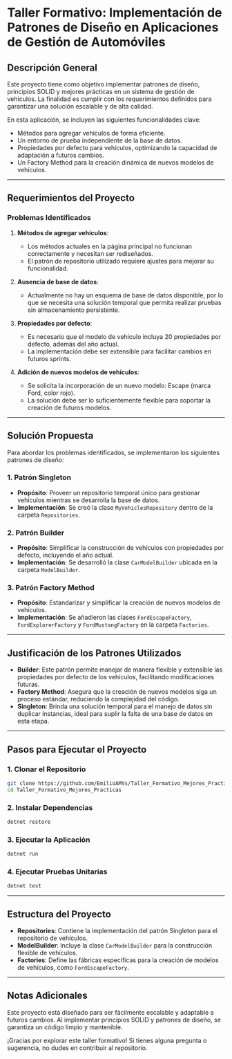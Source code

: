 # Taller Formativo: Implementación de Patrones de Diseño en Aplicaciones de Gestión de Automóviles

## Descripción General
Este proyecto tiene como objetivo implementar patrones de diseño, principios SOLID y mejores prácticas en un sistema de gestión de vehículos. La finalidad es cumplir con los requerimientos definidos para garantizar una solución escalable y de alta calidad.

En esta aplicación, se incluyen las siguientes funcionalidades clave:

- Métodos para agregar vehículos de forma eficiente.
- Un entorno de prueba independiente de la base de datos.
- Propiedades por defecto para vehículos, optimizando la capacidad de adaptación a futuros cambios.
- Un Factory Method para la creación dinámica de nuevos modelos de vehículos.

---

## Requerimientos del Proyecto

### Problemas Identificados
1. **Métodos de agregar vehículos**:
   - Los métodos actuales en la página principal no funcionan correctamente y necesitan ser rediseñados.
   - El patrón de repositorio utilizado requiere ajustes para mejorar su funcionalidad.

2. **Ausencia de base de datos**:
   - Actualmente no hay un esquema de base de datos disponible, por lo que se necesita una solución temporal que permita realizar pruebas sin almacenamiento persistente.

3. **Propiedades por defecto**:
   - Es necesario que el modelo de vehículo incluya 20 propiedades por defecto, además del año actual.
   - La implementación debe ser extensible para facilitar cambios en futuros sprints.

4. **Adición de nuevos modelos de vehículos**:
   - Se solicita la incorporación de un nuevo modelo: Escape (marca Ford, color rojo).
   - La solución debe ser lo suficientemente flexible para soportar la creación de futuros modelos.

---

## Solución Propuesta
Para abordar los problemas identificados, se implementaron los siguientes patrones de diseño:

### 1. **Patrón Singleton**
- **Propósito**: Proveer un repositorio temporal único para gestionar vehículos mientras se desarrolla la base de datos.
- **Implementación**: Se creó la clase `MyVehiclesRepository` dentro de la carpeta `Repositories`.

### 2. **Patrón Builder**
- **Propósito**: Simplificar la construcción de vehículos con propiedades por defecto, incluyendo el año actual.
- **Implementación**: Se desarrolló la clase `CarModelBuilder` ubicada en la carpeta `ModelBuilder`.

### 3. **Patrón Factory Method**
- **Propósito**: Estandarizar y simplificar la creación de nuevos modelos de vehículos.
- **Implementación**: Se añadieron las clases `FordEscapeFactory`, `FordExplorerFactory` y `FordMustangFactory` en la carpeta `Factories`.

---

## Justificación de los Patrones Utilizados
- **Builder**: Este patrón permite manejar de manera flexible y extensible las propiedades por defecto de los vehículos, facilitando modificaciones futuras.
- **Factory Method**: Asegura que la creación de nuevos modelos siga un proceso estándar, reduciendo la complejidad del código.
- **Singleton**: Brinda una solución temporal para el manejo de datos sin duplicar instancias, ideal para suplir la falta de una base de datos en esta etapa.

---

## Pasos para Ejecutar el Proyecto

### 1. Clonar el Repositorio
```bash
git clone https://github.com/EmilioAMVs/Taller_Formativo_Mejores_Practicas.git
cd Taller_Formativo_Mejores_Practicas
```

### 2. Instalar Dependencias
```bash
dotnet restore
```

### 3. Ejecutar la Aplicación
```bash
dotnet run
```

### 4. Ejecutar Pruebas Unitarias
```bash
dotnet test
```

---

## Estructura del Proyecto
- **Repositories**: Contiene la implementación del patrón Singleton para el repositorio de vehículos.
- **ModelBuilder**: Incluye la clase `CarModelBuilder` para la construcción flexible de vehículos.
- **Factories**: Define las fábricas específicas para la creación de modelos de vehículos, como `FordEscapeFactory`.

---

## Notas Adicionales
Este proyecto está diseñado para ser fácilmente escalable y adaptable a futuros cambios. Al implementar principios SOLID y patrones de diseño, se garantiza un código limpio y mantenible.

¡Gracias por explorar este taller formativo! Si tienes alguna pregunta o sugerencia, no dudes en contribuir al repositorio.
